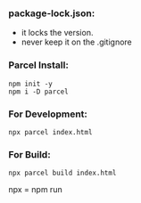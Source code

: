 ### package-lock.json:

- it locks the version.
- never keep it on the .gitignore

### Parcel Install:

```
npm init -y
npm i -D parcel
```

### For Development:

```
npx parcel index.html
```

### For Build:

```
npx parcel build index.html
```

npx = npm run
